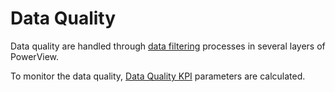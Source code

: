 # Data Quality

Data quality are handled through [data filtering](../../Data%20Filtering/Data%20Filtering.md) processes in several layers of PowerView.

To monitor the data quality, [Data Quality KPI](Data%20Quality%20KPI/Data%20Quality%20KPI.md) parameters are calculated.